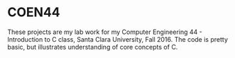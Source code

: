 # COEN44
These projects are my lab work for my Computer Engineering 44 - Introduction to C class, Santa Clara University, Fall 2016. The code is pretty basic, but illustrates understanding of core concepts of C.
